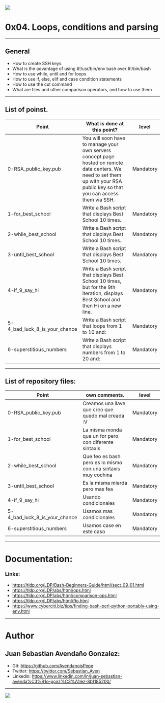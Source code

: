 ![](https://s3.amazonaws.com/intranet-projects-files/holbertonschool-sysadmin_devops/251/Vxotqyj.png)

# 0x04. Loops, conditions and parsing

------------

## General

- How to create SSH keys
- What is the advantage of using #!/usr/bin/env bash over #!/bin/bash
- How to use while, until and for loops
- How to use if, else, elif and case condition statements
- How to use the cut command
- What are files and other comparison operators, and how to use them

------------

## List of poinst.

|  Point | What is done at this point? | level |
| ------------ | ------------ | ------------ |
| 0-RSA_public_key.pub | You will soon have to manage your own servers concept page hosted on remote data centers. We need to set them up with your RSA public key so that you can access them via SSH. | Mandatory |
| 1-for_best_school | Write a Bash script that displays Best School 10 times. | Mandatory |
| 2-while_best_school | Write a Bash script that displays Best School 10 times. | Mandatory |
| 3-until_best_school | Write a Bash script that displays Best School 10 times. |  Mandatory |
| 4-if_9_say_hi | Write a Bash script that displays Best School 10 times, but for the 9th iteration, displays Best School and then Hi on a new line. | Mandatory |
| 5-4_bad_luck_8_is_your_chance | Write a Bash script that loops from 1 to 10 and: | Mandatory |
| 6-superstitious_numbers | Write a Bash script that displays numbers from 1 to 20 and: | Mandatory | 

------------

## List of repository files:

|  Point | own comments.  | level |
| ------------ | ------------ | ------------ |
| 0-RSA_public_key.pub | Creamos una llave que creo que quedo mal creada :V  | Mandatory |
| 1-for_best_school | La misma monda que un for pero con diferente sintaxis | Mandatory |
| 2-while_best_school | Que feo es bash pero es lo mismo con una sintaxis muy cochina | Mandatory |
| 3-until_best_school | Es la misma mierda pero mas fea | Mandatory |
| 4-if_9_say_hi | Usando condicionales | Mandatory |
| 5-4_bad_luck_8_is_your_chance | Usamos mas condicionales | Mandatory |
| 6-superstitious_numbers | Usamos case en este caso | Mandatory |

------------

# Documentation:
### Links:

- https://tldp.org/LDP/Bash-Beginners-Guide/html/sect_09_01.html
- https://tldp.org/LDP/abs/html/ops.html
- https://tldp.org/LDP/abs/html/comparison-ops.html
- https://tldp.org/LDP/abs/html/fto.html
- https://www.cyberciti.biz/tips/finding-bash-perl-python-portably-using-env.html


------------

# Author


## Juan Sebastian Avendaño Gonzalez:
- Git: https://github.com/AvendanoisPepe
- Twitter: https://twitter.com/Sebastian_Aven
- Linkedin: https://www.linkedin.com/in/juan-sebastian-avenda%C3%B1o-gonz%C3%A1lez-8b1185200/

------------


![](https://scontent.fbog4-1.fna.fbcdn.net/v/t39.30808-6/271153206_3074657909465585_6907762404450913633_n.jpg?_nc_cat=105&ccb=1-5&_nc_sid=730e14&_nc_ohc=DPFxC1wg0LkAX-PULpS&_nc_ht=scontent.fbog4-1.fna&oh=00_AT-7aF49a3-ThAgSU2ch0MBVSImH5gXD_YGNPLtK4rIg7Q&oe=62129E80)